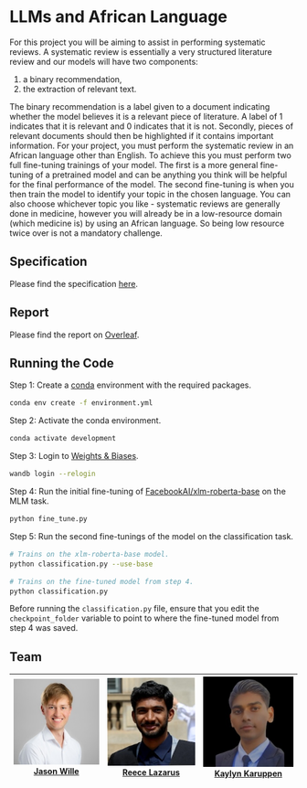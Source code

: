 # LLMs and African Language

For this project you will be aiming to assist in performing systematic reviews. A systematic review is essentially a very structured literature review and our models will have two components:

1. a binary recommendation,
2. the extraction of relevant text.

The binary recommendation is a label given to a document indicating whether the model believes it is a relevant piece of literature. A label of 1 indicates that it is relevant and 0 indicates that it is not. Secondly, pieces of relevant documents should then be highlighted if it contains important information. For your project, you must perform the systematic review in an African language other than English. To achieve this you must perform two full fine-tuning trainings of your model. The first is a more general fine-tuning of a pretrained model and can be anything you think will be helpful for the final performance of the model. The second fine-tuning is when you then train the model to identify your topic in the chosen language. You can also choose whichever topic you like - systematic reviews are generally done in medicine, however you will already be in a low-resource domain (which medicine is) by using an African language. So being low resource twice over is not a mandatory challenge.

## Specification

Please find the specification [here](./resources/Project.pdf).

## Report

Please find the report on [Overleaf](https://www.overleaf.com/read/jqsybjtxbpws#2f7ed1).

## Running the Code

Step 1: Create a [conda](https://docs.conda.io/projects/conda/en/latest/index.html#) environment with the required packages.

```bash
conda env create -f environment.yml
```

Step 2: Activate the conda environment.

```bash
conda activate development
```

Step 3: Login to [Weights & Biases](https://wandb.ai/site/).

```bash
wandb login --relogin
```

Step 4: Run the initial fine-tuning of [FacebookAI/xlm-roberta-base](https://huggingface.co/FacebookAI/xlm-roberta-base) on the MLM task.

```bash
python fine_tune.py
```

Step 5: Run the second fine-tunings of the model on the classification task.

```bash
# Trains on the xlm-roberta-base model.
python classification.py --use-base
```

```bash
# Trains on the fine-tuned model from step 4.
python classification.py
```

Before running the `classification.py` file, ensure that you edit the `checkpoint_folder` variable to point to where the fine-tuned model from step 4 was saved.

## Team

| ![Jason Wille](images/jason.jpeg "Jason Wille") <br/> [Jason Wille](https://www.linkedin.com/in/jasonwille97/) | ![Reece Lazarus](images/reece.jpeg "Reece Lazarus") <br/> [Reece Lazarus](https://www.linkedin.com/in/reecelaz/) | ![Kaylyn Karuppen](images/kaylyn.jpeg "Kaylyn Karuppen") <br/> [Kaylyn Karuppen](https://www.linkedin.com/in/kaylynkaruppen/) |
| :------------------------------------------------------------------------------------------------------------: | :--------------------------------------------------------------------------------------------------------------: | :---------------------------------------------------------------------------------------------------------------------------: |

